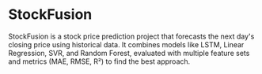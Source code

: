 # StockFusion
StockFusion is a stock price prediction project that forecasts the next day's closing price using historical data. It combines models like LSTM, Linear Regression, SVR, and Random Forest, evaluated with multiple feature sets and metrics (MAE, RMSE, R²) to find the best approach.
